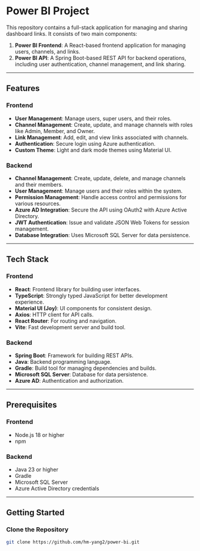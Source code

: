 # Power BI Project

This repository contains a full-stack application for managing and sharing dashboard links. It consists of two main components:

1. **Power BI Frontend**: A React-based frontend application for managing users, channels, and links.
2. **Power BI API**: A Spring Boot-based REST API for backend operations, including user authentication, channel management, and link sharing.

---

## Features

### Frontend
- **User Management**: Manage users, super users, and their roles.
- **Channel Management**: Create, update, and manage channels with roles like Admin, Member, and Owner.
- **Link Management**: Add, edit, and view links associated with channels.
- **Authentication**: Secure login using Azure authentication.
- **Custom Theme**: Light and dark mode themes using Material UI.

### Backend
- **Channel Management**: Create, update, delete, and manage channels and their members.
- **User Management**: Manage users and their roles within the system.
- **Permission Management**: Handle access control and permissions for various resources.
- **Azure AD Integration**: Secure the API using OAuth2 with Azure Active Directory.
- **JWT Authentication**: Issue and validate JSON Web Tokens for session management.
- **Database Integration**: Uses Microsoft SQL Server for data persistence.

---

## Tech Stack

### Frontend
- **React**: Frontend library for building user interfaces.
- **TypeScript**: Strongly typed JavaScript for better development experience.
- **Material UI (Joy)**: UI components for consistent design.
- **Axios**: HTTP client for API calls.
- **React Router**: For routing and navigation.
- **Vite**: Fast development server and build tool.

### Backend
- **Spring Boot**: Framework for building REST APIs.
- **Java**: Backend programming language.
- **Gradle**: Build tool for managing dependencies and builds.
- **Microsoft SQL Server**: Database for data persistence.
- **Azure AD**: Authentication and authorization.

---

## Prerequisites

### Frontend
- Node.js 18 or higher
- npm

### Backend
- Java 23 or higher
- Gradle
- Microsoft SQL Server
- Azure Active Directory credentials

---

## Getting Started

### Clone the Repository

```bash
git clone https://github.com/hm-yang2/power-bi.git
